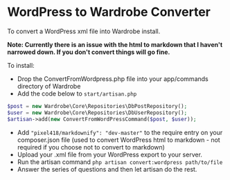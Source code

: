 # WordPress to Wardrobe Converter

To convert a WordPress xml file into Wardrobe install.

**Note:  Currently there is an issue with the html to markdown that I haven't narrowed down.  If you don't convert things will go fine.**

To install:

* Drop the ConvertFromWordpress.php file into your app/commands directory of Wardrobe
* Add the code below to ```start/artisan.php```

```php
$post = new Wardrobe\Core\Repositories\DbPostRepository();  
$user = new Wardrobe\Core\Repositories\DbUserRepository();  
$artisan->add(new ConvertFromWordPressCommand($post, $user));  
```

* Add ```"pixel418/markdownify": "dev-master"``` to the require entry on your composer.json file (used to convert WordPress html to markdown - not required if you choose not to convert to markdown)
* Upload your .xml file from your WordPress export to your server.
* Run the artisan command ```php artisan convert:wordpress path/to/file```
* Answer the series of questions and then let artisan do the rest.



